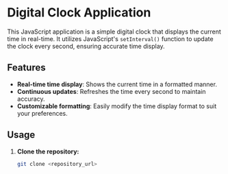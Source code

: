 # Digital Clock Application

This JavaScript application is a simple digital clock that displays the current time in real-time. It utilizes JavaScript's `setInterval()` function to update the clock every second, ensuring accurate time display.

## Features

- **Real-time time display**: Shows the current time in a formatted manner.
- **Continuous updates**: Refreshes the time every second to maintain accuracy.
- **Customizable formatting**: Easily modify the time display format to suit your preferences.

## Usage

1. **Clone the repository:**

   ```bash
   git clone <repository_url>


